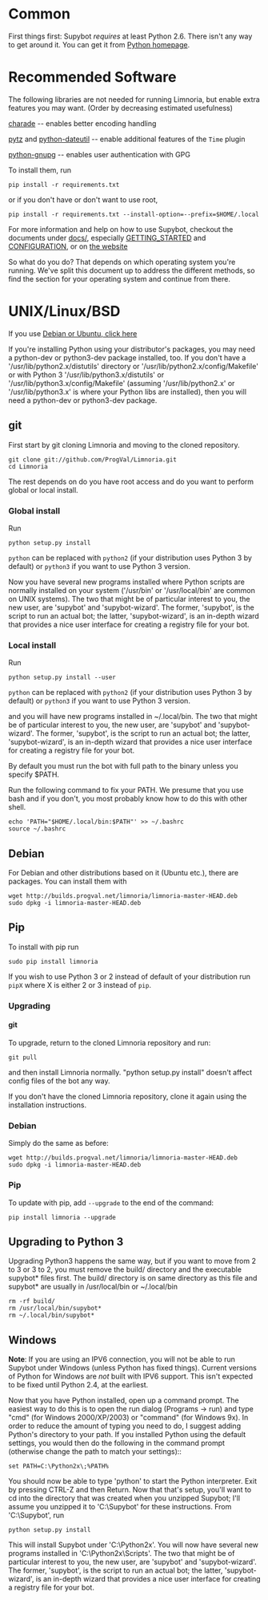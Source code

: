 # Common

First things first: Supybot *requires* at least Python 2.6.  There
isn't any way to get around it.  You can get it from [Python homepage].

[Python homepage]:http://python.org/

# Recommended Software

The following libraries are not needed for running Limnoria, but enable
extra features you may want. (Order by decreasing estimated usefulness)

[charade] -- enables better encoding handling

[pytz] and [python-dateutil] -- enable additional features of the `Time` plugin

[python-gnupg] -- enables user authentication with GPG

[charade]:https://pypi.python.org/pypi/charade
[pytz]:https://pypi.python.org/pypi/pytz
[python-dateutil]:https://pypi.python.org/pypi/python-dateutil
[python-gnupg]:https://pypi.python.org/pypi/python-gnupg

To install them, run 

`pip install -r requirements.txt`

or if you don't have or don't want to use root, 

`pip install -r requirements.txt --install-option=--prefix=$HOME/.local`

For more information and help on how to use Supybot, checkout
the documents under [docs/], especially [GETTING_STARTED] and
[CONFIGURATION], or on [the website]

[docs/]:docs/index.rst
[GETTING_STARTED]:docs/GETTING_STARTED.rst
[CONFIGURATION]:docs/CONFIGURATION.rst
[the website]:http://supybot.aperio.fr/doc/use/index.html

So what do you do?  That depends on which operating system you're
running.  We've split this document up to address the different
methods, so find the section for your operating system and continue
from there.

# UNIX/Linux/BSD

If you use [Debian or Ubuntu, click here](INSTALL.md#debian)

If you're installing Python using your distributor's packages, you may
need a python-dev or python3-dev package installed, too.  If you don't have
a '/usr/lib/python2.x/distutils' directory or 
'/usr/lib/python2.x/config/Makefile' or with Python 3 
'/usr/lib/python3.x/distutils' or '/usr/lib/python3.x/config/Makefile' (assuming '/usr/lib/python2.x' or '/usr/lib/python3.x' is where your Python 
libs are installed), then you will need a python-dev or python3-dev package.


## git

First start by git cloning Limnoria and moving to the cloned repository.

```
git clone git://github.com/ProgVal/Limnoria.git
cd Limnoria
```

The rest depends on do you have root access and do you want to perform global or local install.

### Global install

Run

```
python setup.py install
```

`python` can be replaced with `python2` (if your distribution 
uses Python 3 by default) or `python3` if you want to use Python 3 
version.

Now you have several new programs installed where Python scripts are normally
installed on your system ('/usr/bin' or '/usr/local/bin' are common on
UNIX systems).  The two that might be of particular interest to you, the
new user, are 'supybot' and 'supybot-wizard'.  The former, 'supybot', is
the script to run an actual bot; the latter, 'supybot-wizard', is an
in-depth wizard that provides a nice user interface for creating a
registry file for your bot.

### Local install

Run

```
python setup.py install --user
```

`python` can be replaced with `python2` (if your distribution 
uses Python 3 by default) or `python3` if you want to use Python 3 
version.

and you will have new programs installed in ~/.local/bin. The two that might be of particular interest to you, the
new user, are 'supybot' and 'supybot-wizard'.  The former, 'supybot', is
the script to run an actual bot; the latter, 'supybot-wizard', is an
in-depth wizard that provides a nice user interface for creating a
registry file for your bot.

By default you must run the bot with full path to the binary unless you specify $PATH.

Run the following command to fix your PATH. We presume that you use bash 
and if you don't, you most probably know how to do this with other shell.

```
echo 'PATH="$HOME/.local/bin:$PATH"' >> ~/.bashrc
source ~/.bashrc
```

## Debian

For Debian and other distributions based on it (Ubuntu etc.), there are 
packages. You can install them with

```
wget http://builds.progval.net/limnoria/limnoria-master-HEAD.deb
sudo dpkg -i limnoria-master-HEAD.deb
```

## Pip

To install with pip run

```
sudo pip install limnoria
```

If you wish to use Python 3 or 2 instead of default of your distribution 
run `pipX` where X is either 2 or 3 instead of `pip`.

### Upgrading

#### git

To upgrade, return to the cloned Limnoria repository and run:

```
git pull
```

and then install Limnoria normally. "python setup.py install" doesn't affect config files of the bot any way.

If you don't have the cloned Limnoria repository, clone it again using the installation instructions.

### Debian

Simply do the same as before:

```
wget http://builds.progval.net/limnoria/limnoria-master-HEAD.deb
sudo dpkg -i limnoria-master-HEAD.deb
```

### Pip

To update with pip, add `--upgrade` to the end of the command:

```
pip install limnoria --upgrade
```

## Upgrading to Python 3

Upgrading Python3 happens the same way, but if you want to move from 2 to 3 
or 3 to 2, you must remove the build/ directory and the executable 
supybot* files first. The build/ directory is on same directory as this 
file and supybot* are usually in /usr/local/bin or ~/.local/bin

```
rm -rf build/
rm /usr/local/bin/supybot*
rm ~/.local/bin/supybot*
```

## Windows

**Note**: If you are using an IPV6 connection, you will not be able
to run Supybot under Windows (unless Python has fixed things).  Current
versions of Python for Windows are *not* built with IPV6 support. This
isn't expected to be fixed until Python 2.4, at the earliest.

Now that you have Python installed, open up a command prompt.  The
easiest way to do this is to open the run dialog (Programs -> run) and
type "cmd" (for Windows 2000/XP/2003) or "command" (for Windows 9x).  In
order to reduce the amount of typing you need to do, I suggest adding
Python's directory to your path.  If you installed Python using the
default settings, you would then do the following in the command prompt
(otherwise change the path to match your settings)::

```
set PATH=C:\Python2x\;%PATH%
```

You should now be able to type 'python' to start the Python
interpreter.  Exit by pressing CTRL-Z and then Return.  Now that that's
setup, you'll want to cd into the directory that was created when you
unzipped Supybot; I'll assume you unzipped it to 'C:\Supybot' for these
instructions.  From 'C:\Supybot', run 

```
python setup.py install
```

This will install Supybot under 'C:\Python2x\'.  You will now have several new
programs installed in 'C:\Python2x\Scripts\'.  The two that might be of
particular interest to you, the new user, are 'supybot' and 'supybot-wizard'.
The former, 'supybot', is the script to run an actual bot; the latter,
'supybot-wizard', is an in-depth wizard that provides a nice user interface for
creating a registry file for your bot.

